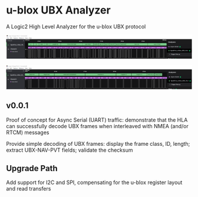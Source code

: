 
  # u-blox UBX Analyzer
  
A Logic2 High Level Analyzer for the u-blox UBX protocol

![Screen shot 1](.\Screenshot_1.png)

![Screen shot 2](.\Screenshot_2.png)

## v0.0.1

Proof of concept for Async Serial (UART) traffic: demonstrate that the HLA can successfully decode UBX frames when interleaved with NMEA (and/or RTCM) messages

Provide simple decoding of UBX frames: display the frame class, ID, length; extract UBX-NAV-PVT fields; validate the checksum

## Upgrade Path

Add support for I2C and SPI, compensating for the u-blox register layout and read transfers
